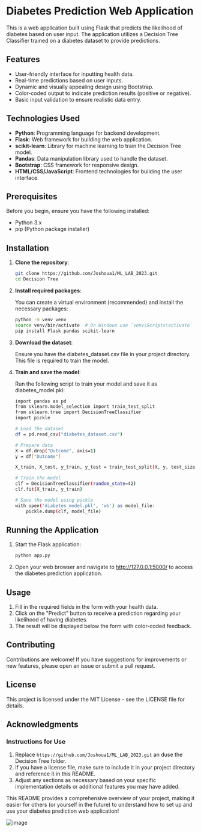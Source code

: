 # Diabetes Prediction Web Application

This is a web application built using Flask that predicts the likelihood of diabetes based on user input. The application utilizes a Decision Tree Classifier trained on a diabetes dataset to provide predictions.

## Features

- User-friendly interface for inputting health data.
- Real-time predictions based on user inputs.
- Dynamic and visually appealing design using Bootstrap.
- Color-coded output to indicate prediction results (positive or negative).
- Basic input validation to ensure realistic data entry.

## Technologies Used

- **Python**: Programming language for backend development.
- **Flask**: Web framework for building the web application.
- **scikit-learn**: Library for machine learning to train the Decision Tree model.
- **Pandas**: Data manipulation library used to handle the dataset.
- **Bootstrap**: CSS framework for responsive design.
- **HTML/CSS/JavaScript**: Frontend technologies for building the user interface.

## Prerequisites

Before you begin, ensure you have the following installed:

- Python 3.x
- pip (Python package installer)

## Installation

1. **Clone the repository**:

   ```bash
   git clone https://github.com/Joshoua1/ML_LAB_2023.git
   cd Decision Tree
   ```
   
2. **Install required packages**:

    You can create a virtual environment (recommended) and install the necessary packages:
    ```bash
    python -m venv venv
    source venv/bin/activate  # On Windows use `venv\Scripts\activate`
    pip install Flask pandas scikit-learn
    ```

3. **Download the dataset**:

    Ensure you have the diabetes_dataset.csv file in your project directory. This file is required to train the model.

4. **Train and save the model**:

    Run the following script to train your model and save it as diabetes_model.pkl:
    ```bash
    import pandas as pd
    from sklearn.model_selection import train_test_split
    from sklearn.tree import DecisionTreeClassifier
    import pickle

    # Load the dataset
    df = pd.read_csv("diabetes_dataset.csv")

    # Prepare data
    X = df.drop("Outcome", axis=1)
    y = df["Outcome"]

    X_train, X_test, y_train, y_test = train_test_split(X, y, test_size=0.2, random_state=42)

    # Train the model
    clf = DecisionTreeClassifier(random_state=42)
    clf.fit(X_train, y_train)

    # Save the model using pickle
    with open('diabetes_model.pkl', 'wb') as model_file:
        pickle.dump(clf, model_file)
    ```
    
## Running the Application

1. Start the Flask application:

    ```bash
    python app.py
    ```

2. Open your web browser and navigate to http://127.0.0.1:5000/ to access the diabetes prediction application.

## Usage

1. Fill in the required fields in the form with your health data.
2. Click on the "Predict" button to receive a prediction regarding your likelihood of having diabetes.
3. The result will be displayed below the form with color-coded feedback.

## Contributing

Contributions are welcome! If you have suggestions for improvements or new features, please open an issue or submit a pull request.

## License

This project is licensed under the MIT License - see the LICENSE file for details.

## Acknowledgments


### Instructions for Use

1. Replace `https://github.com/Joshoua1/ML_LAB_2023.git` an duse the Decision Tree folder.
2. If you have a license file, make sure to include it in your project directory and reference it in this README.
3. Adjust any sections as necessary based on your specific implementation details or additional features you may have added.

This README provides a comprehensive overview of your project, making it easier for others (or yourself in the future) to understand how to set up and use your diabetes prediction web application!

![image](https://github.com/user-attachments/assets/5435b306-a536-40bf-9e97-9435d53d264e)

